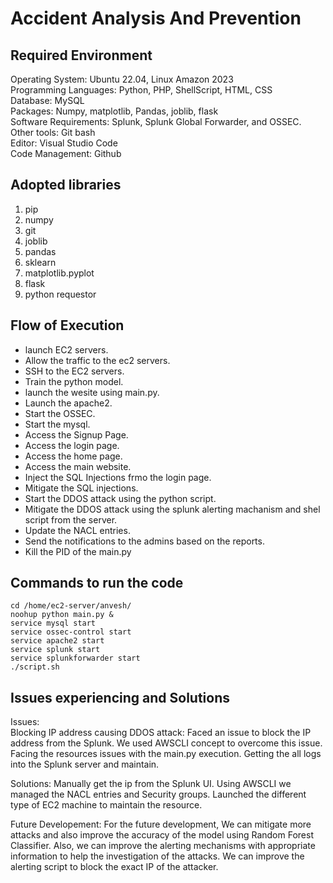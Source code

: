 # Accident Analysis And Prevention
## Required Environment
  Operating System: Ubuntu 22.04, Linux Amazon 2023​  
  Programming Languages: Python, PHP, ShellScript, HTML, CSS​  
  Database: MySQL​  
  Packages: Numpy, matplotlib, Pandas, joblib, flask​  
  Software Requirements: Splunk, Splunk Global Forwarder, and OSSEC.​  
  Other tools: Git bash​  
  Editor: Visual Studio Code​  
  Code Management: Github​  
    
## Adopted libraries  
  1. pip
  2. numpy
  3. git
  4. joblib
  5. pandas
  6. sklearn
  7. matplotlib.pyplot
  8. flask
  9. python requestor
## Flow of Execution
  * launch EC2 servers.
  * Allow the traffic to the ec2 servers.
  * SSH to the EC2 servers.
  * Train the python model.
  * launch the wesite using main.py.
  * Launch the apache2.
  * Start the OSSEC.
  * Start the mysql.
  * Access the Signup Page.
  * Access the login page.
  * Access the home page.
  * Access the main website.
  * Inject the SQL Injections frmo the login page.
  * Mitigate the SQL injections.
  * Start the DDOS attack using the python script.
  * Mitigate the DDOS attack using the splunk alerting machanism and shel script from the server.
  * Update the NACL entries.
  * Send the notifications to the admins based on the reports.
  * Kill the PID of the main.py

 ## Commands to run the code  
 ```
 cd /home/ec2-server/anvesh/
 noohup python main.py &  
 service mysql start
 service ossec-control start
 service apache2 start
 service splunk start
 service splunkforwarder start  
 ./script.sh
 ```  
 ## Issues experiencing and Solutions  
Issues:  
Blocking IP address causing DDOS attack:​
Faced an issue to block the IP address from the Splunk. We used AWSCLI concept to overcome this issue.​
Facing the resources issues with the main.py execution.​
Getting the all logs into the Splunk server and maintain.​

Solutions:
Manually get the ip from the Splunk UI.
Using AWSCLI we managed the NACL entries and Security groups.
Launched the different type of EC2 machine to maintain the resource.

Future Developement:
For the future development, We can mitigate more attacks and also improve the accuracy of the model using Random Forest Classifier.​
Also, we can improve the alerting mechanisms with appropriate information to help the investigation of the attacks.​
We can improve the alerting script to block the exact IP of the attacker.​

